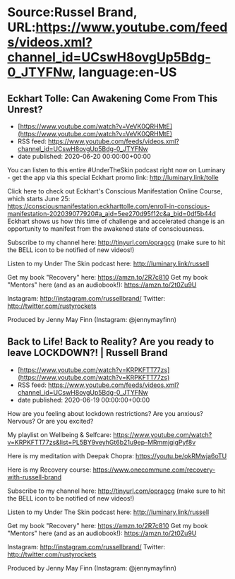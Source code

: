 # Source:Russel Brand, URL:https://www.youtube.com/feeds/videos.xml?channel_id=UCswH8ovgUp5Bdg-0_JTYFNw, language:en-US

## Eckhart Tolle: Can Awakening Come From This Unrest?
 - [https://www.youtube.com/watch?v=VeVK0QRHMtE](https://www.youtube.com/watch?v=VeVK0QRHMtE)
 - RSS feed: https://www.youtube.com/feeds/videos.xml?channel_id=UCswH8ovgUp5Bdg-0_JTYFNw
 - date published: 2020-06-20 00:00:00+00:00

You can listen to this entire #UnderTheSkin podcast right now on Luminary - get the app via this special Eckhart promo link: http://luminary.link/tolle

Click here to check out Eckhart's Conscious Manifestation Online Course, which starts June 25: https://consciousmanifestation.eckharttolle.com/enroll-in-conscious-manifestation-202039077920#a_aid=5ee270d95f12c&a_bid=0df5b44d
Eckhart shows us how this time of challenge and accelerated change is an opportunity to manifest from the awakened state of consciousness. 

Subscribe to my channel here: http://tinyurl.com/opragcg
(make sure to hit the BELL icon to be notified of new videos!)

Listen to my Under The Skin podcast here: 
http://luminary.link/russell

Get my book "Recovery" here: https://amzn.to/2R7c810
Get my book "Mentors" here (and as an audiobook!): https://amzn.to/2t0Zu9U

Instagram: http://instagram.com/russellbrand/
Twitter: http://twitter.com/rustyrockets

Produced by Jenny May Finn (Instagram: @jennymayfinn)

## Back to Life! Back to Reality? Are you ready to leave LOCKDOWN?! | Russell Brand
 - [https://www.youtube.com/watch?v=KRPKFTT77zs](https://www.youtube.com/watch?v=KRPKFTT77zs)
 - RSS feed: https://www.youtube.com/feeds/videos.xml?channel_id=UCswH8ovgUp5Bdg-0_JTYFNw
 - date published: 2020-06-19 00:00:00+00:00

How are you feeling about lockdown restrictions? Are you anxious? Nervous?
Or are you excited? 

My playlist on Wellbeing & Selfcare: https://www.youtube.com/watch?v=KRPKFTT77zs&list=PL5BY9veyhGt6b21u9ep-MRmmjgigPyf8v

Here is my meditation with Deepak Chopra: https://youtu.be/okRMwja6oTU

Here is my Recovery course: https://www.onecommune.com/recovery-with-russell-brand

Subscribe to my channel here: http://tinyurl.com/opragcg
(make sure to hit the BELL icon to be notified of new videos!)

Listen to my Under The Skin podcast here: 
http://luminary.link/russell

Get my book "Recovery" here: https://amzn.to/2R7c810
Get my book "Mentors" here (and as an audiobook!): https://amzn.to/2t0Zu9U

Instagram: http://instagram.com/russellbrand/
Twitter: http://twitter.com/rustyrockets

Produced by Jenny May Finn (Instagram: @jennymayfinn)

